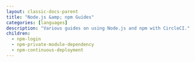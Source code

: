 ```yaml
---
layout: classic-docs-parent
title: "Node.js &amp; npm Guides"
categories: [languages]
description: "Various guides on using Node.js and npm with CircleCI."
children:
  - npm-login
  - npm-private-module-dependency
  - npm-continuous-deployment
---
```

